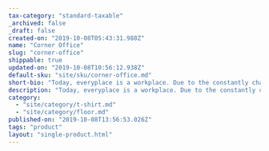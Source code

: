 ```yaml
---
tax-category: "standard-taxable"
_archived: false
_draft: false
created-on: "2019-10-08T05:43:31.988Z"
name: "Corner Office"
slug: "corner-office"
shippable: true
updated-on: "2019-10-08T10:56:12.938Z"
default-sku: "site/sku/corner-office.md"
short-bio: "Today, everyplace is a workplace. Due to the constantly changing landscape of work, the new open workplace can be inconvenient, uninviting and distracting."
description: "Today, everyplace is a workplace. Due to the constantly changing landscape of work, the new open workplace can be inconvenient, uninviting and distracting. Corner Office is designed to enhance the flexibility and efficiency of today’s open plan workplace by defining personal space in these dynamic environments."
category:
  - "site/category/t-shirt.md"
  - "site/category/floor.md"
published-on: "2019-10-08T13:56:53.026Z"
tags: "product"
layout: "single-product.html"
---
```



